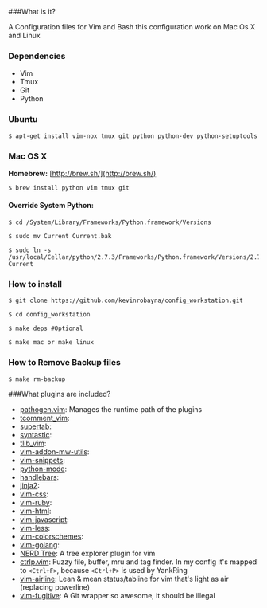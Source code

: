 ###What is it?

A Configuration files for Vim and Bash this configuration work on Mac Os X and Linux

### Dependencies

* Vim
* Tmux
* Git
* Python

### Ubuntu

    $ apt-get install vim-nox tmux git python python-dev python-setuptools

### Mac OS X

**Homebrew:** [http://brew.sh/](http://brew.sh/)

    $ brew install python vim tmux git

#### Override System Python:
    
    $ cd /System/Library/Frameworks/Python.framework/Versions

    $ sudo mv Current Current.bak

    $ sudo ln -s /usr/local/Cellar/python/2.7.3/Frameworks/Python.framework/Versions/2.7 Current

### How to install

    $ git clone https://github.com/kevinrobayna/config_workstation.git

    $ cd config_workstation

    $ make deps #Optional

    $ make mac or make linux

### How to Remove Backup files
    
    $ make rm-backup

###What plugins are included?

* [pathogen.vim](https://github.com/tpope/vim-pathogen): Manages the runtime path of the plugins
* [tcomment_vim](https://github.com/tomtom/tcomment_vim):
* [supertab](https://github.com/ervandew/supertab): 
* [syntastic](https://github.com/scrooloose/syntastic): 
* [tlib_vim](https://github.com/tomtom/tlib_vim):
* [vim-addon-mw-utils](https://github.com/MarcWeber/vim-addon-mw-utils):
* [vim-snippets](https://github.com/honza/vim-snippets): 
* [python-mode](https://github.com/klen/python-mode): 
* [handlebars](https://github.com/mustache/vim-mustache-handlebars):
* [jinja2](https://github.com/mitsuhiko/jinja2):
* [vim-css](https://github.com/JulesWang/css.vim):
* [vim-ruby](https://github.com/vim-ruby/vim-ruby):
* [vim-html](https://github.com/othree/html5.vim):
* [vim-javascript](https://github.com/pangloss/vim-javascript):
* [vim-less](https://github.com/groenewege/vim-less):
* [vim-colorschemes](https://github.com/flazz/vim-colorschemes): 
* [vim-golang](https://github.com/jnwhiteh/vim-golang):
* [NERD Tree](https://github.com/scrooloose/nerdtree): A tree explorer plugin for vim
* [ctrlp.vim](https://github.com/kien/ctrlp.vim): Fuzzy file, buffer, mru and tag finder. In my config it's mapped to `<Ctrl+F>`, because `<Ctrl+P>` is used by YankRing
* [vim-airline](https://github.com/bling/vim-airline): Lean & mean status/tabline for vim that's light as air (replacing powerline)
* [vim-fugitive](https://github.com/tpope/vim-fugitive): A Git wrapper so awesome, it should be illegal

